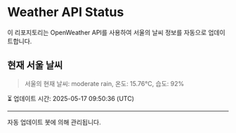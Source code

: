 
# Weather API Status

이 리포지토리는 OpenWeather API를 사용하여 서울의 날씨 정보를 자동으로 업데이트합니다.

## 현재 서울 날씨
> 서울의 현재 날씨: moderate rain, 온도: 15.76°C, 습도: 92%

⏳ 업데이트 시간: 2025-05-17 09:50:36 (UTC)

---
자동 업데이트 봇에 의해 관리됩니다.

